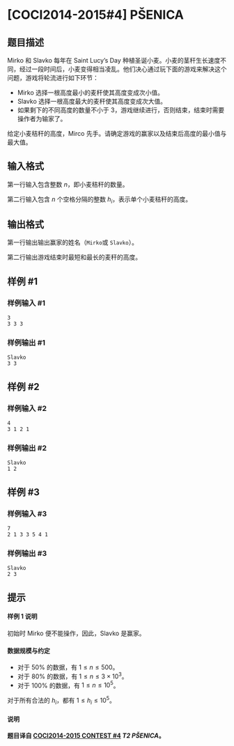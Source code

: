 # [COCI2014-2015#4] PŠENICA

## 题目描述

Mirko 和 Slavko 每年在 Saint Lucy’s Day 种植圣诞小麦。小麦的茎秆生长速度不同，经过一段时间后，小麦变得相当凌乱。他们决心通过玩下面的游戏来解决这个问题，游戏将轮流进行如下环节：

- Mirko 选择一根高度最小的麦秆使其高度变成次小值。
- Slavko 选择一根高度最大的麦秆使其高度变成次大值。
- 如果剩下的不同高度的数量不小于 $3$，游戏继续进行，否则结束，结束时需要操作者为输家了。

给定小麦秸秆的高度，Mirco 先手。请确定游戏的赢家以及结束后高度的最小值与最大值。

## 输入格式

第一行输入包含整数 $n$，即小麦秸秆的数量。

第二行输入包含 $n$ 个空格分隔的整数 $h_i$，表示单个小麦秸秆的高度。

## 输出格式

第一行输出输出赢家的姓名（`Mirko`或 `Slavko`）。

第二行输出游戏结束时最短和最长的麦秆的高度。

## 样例 #1

### 样例输入 #1
```
3
3 3 3
```

### 样例输出 #1

```
Slavko
3 3
```

## 样例 #2

### 样例输入 #2
```
4
3 1 2 1
```

### 样例输出 #2

```
Slavko
1 2
```

## 样例 #3

### 样例输入 #3
```
7
2 1 3 3 5 4 1
```

### 样例输出 #3

```
Slavko
2 3
```

## 提示

#### 样例 1 说明

初始时 Mirko 便不能操作，因此，Slavko 是赢家。

#### 数据规模与约定

- 对于 $50\%$ 的数据，有 $1\le n\le 500$。
- 对于 $80\%$ 的数据，有 $1\le n\le 3\times 10^3$。
- 对于 $100\%$ 的数据，有 $1\le n\le 10^5$。

对于所有合法的 $h_i$，都有 $1\le h_i\le 10^5$。

#### 说明

**题目译自 [COCI2014-2015 CONTEST #4](https://hsin.hr/coci/archive/2014_2015/contest4_tasks.pdf) _T2 PŠENICA_。**
